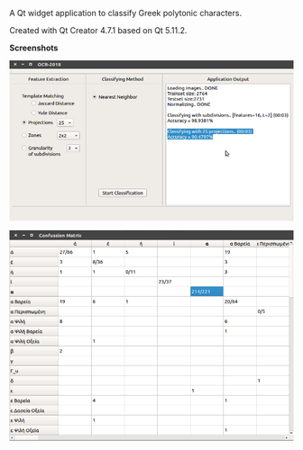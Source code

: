 A Qt widget application to classify Greek polytonic characters.

Created with Qt Creator 4.7.1 based on Qt 5.11.2.

**Screenshots**

![alt text](demo.png)

![alt text](demo2.png)
